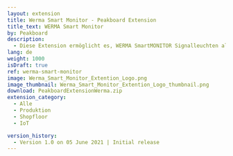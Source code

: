 ```yaml
---
layout: extension
title: Werma Smart Monitor - Peakboard Extension
title_text: WERMA Smart Monitor
by: Peakboard
description: 
  - Diese Extension ermöglicht es, WERMA SmartMONITOR Signalleuchten als Datenquelle in Peakboard anzubinden. Die Datenquelle ermöglicht es, den aktuellen Status einer Signalleuchte (Ampelfarbe) auszulesen und zu verändern. Zusätzlich kann eine mit Zeitstempeln versehene Historie der Status ausgelesen werden.
lang: de
weight: 1000
isDraft: true
ref: werma-smart-monitor
image: Werma_Smart_Monitor_Extention_Logo.png
image_thumbnail: Werma_Smart_Monitor_Extention_Logo_thumbnail.png
download: PeakboardExtensionWerma.zip
extension_category:
  - Alle
  - Produktion
  - Shopfloor
  - IoT

version_history:
  - Version 1.0 on 05 June 2021 | Initial release
---
```

